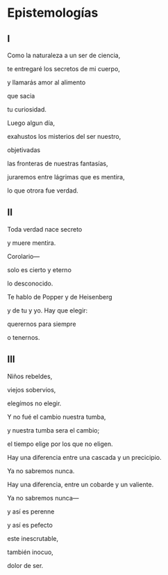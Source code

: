 Epistemologías
==============

I
--

<p class="poem-line">Como la naturaleza a un ser de ciencia,</p>
<p class="poem-line">te entregaré los secretos de mi cuerpo,</p>
<p class="poem-line">y llamarás amor al alimento</p>
<p class="poem-line">que sacia</p>
<p class="poem-line">tu curiosidad.</p>
<p class="poem-line">Luego algun día,</p>
<p class="poem-line">exahustos los misterios del ser nuestro,</p>
<p class="poem-line">objetivadas</p>
<p class="poem-line">las fronteras de nuestras fantasías,</p>
<p class="poem-line">juraremos entre lágrimas que es mentira,</p>
<p class="poem-line">lo que otrora fue verdad.</p>

II
---

<p class="poem-line">Toda verdad nace secreto</p>
<p class="poem-line">y muere mentira.</p>
<p class="poem-line">Corolario—</p>
<p class="poem-line">solo es cierto y eterno</p>
<p class="poem-line">lo desconocido.</p>
<p class="poem-line">Te hablo de Popper y de Heisenberg</p>
<p class="poem-line">y de tu y yo.  Hay que elegir:</p>
<p class="poem-line">querernos para siempre</p>
<p class="poem-line">o tenernos.</p>

III
----

<p class="poem-line">Niños rebeldes,</p>
<p class="poem-line">viejos sobervios,</p>
<p class="poem-line">elegímos no elegir.</p>
<p class="poem-line">Y no fué el cambio nuestra tumba,</p>
<p class="poem-line">y nuestra tumba sera el cambio;</p>
<p class="poem-line">el tiempo elige por los que no eligen.</p>
<p class="poem-line">Hay una diferencia entre una cascada y un precicipio.</p>
<p class="poem-line">Ya no sabremos nunca.</p>
<p class="poem-line">Hay una diferencia, entre un cobarde y un valiente.</p>
<p class="poem-line">Ya no sabremos nunca—</p>
<p class="poem-line">y así es perenne</p>
<p class="poem-line">y así es pefecto</p>
<p class="poem-line">este inescrutable,</p>
<p class="poem-line">también inocuo,</p>
<p class="poem-line">dolor de ser.</p>
